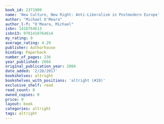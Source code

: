 ```yaml
---
book_id: 2371909
name: 'New Culture, New Right: Anti-Liberalism in Postmodern Europe'
author: "Michael O'Meara"
author_l-f: "O'Meara, Michael"
isbn: 1410764613
isbn13: 9781410764614
my_rating: 0
average_rating: 4.29
publisher: Authorhouse
binding: Paperback
number_of_pages: 236
year_published: 2004
original_publication_year: 2004
date_added: '2/28/2017'
bookshelves: altright
bookshelves_with_positions: 'altright (#28)'
exclusive_shelf: read
read_count: 0
owned_copies: 0
price: 0
layout: book
categories: altright
tags: altright
---
```


